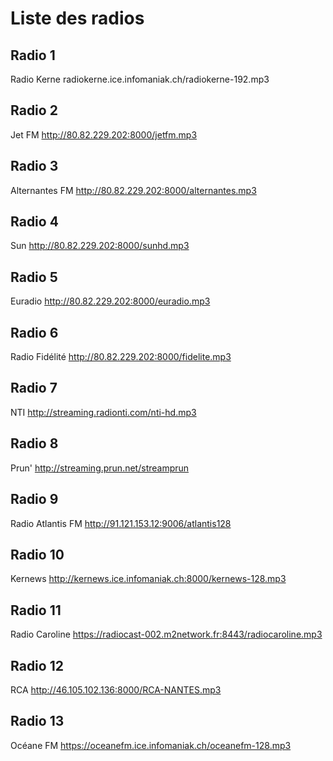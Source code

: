 # Liste des radios

## Radio 1

Radio Kerne
radiokerne.ice.infomaniak.ch/radiokerne-192.mp3

## Radio 2

Jet FM
http://80.82.229.202:8000/jetfm.mp3

## Radio 3

Alternantes FM
http://80.82.229.202:8000/alternantes.mp3

## Radio 4

Sun
http://80.82.229.202:8000/sunhd.mp3

## Radio 5

Euradio
http://80.82.229.202:8000/euradio.mp3

## Radio 6

Radio Fidélité
http://80.82.229.202:8000/fidelite.mp3

## Radio 7

NTI
http://streaming.radionti.com/nti-hd.mp3

## Radio 8

Prun'
http://streaming.prun.net/streamprun

## Radio 9

Radio Atlantis FM
http://91.121.153.12:9006/atlantis128

## Radio 10

Kernews
http://kernews.ice.infomaniak.ch:8000/kernews-128.mp3

## Radio 11

Radio Caroline
https://radiocast-002.m2network.fr:8443/radiocaroline.mp3

## Radio 12

RCA
http://46.105.102.136:8000/RCA-NANTES.mp3

## Radio 13

Océane FM
https://oceanefm.ice.infomaniak.ch/oceanefm-128.mp3
